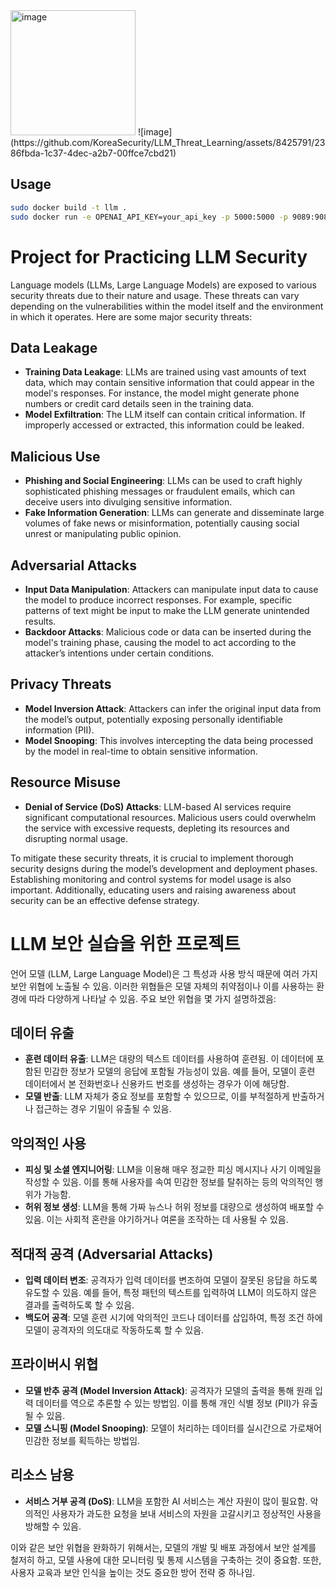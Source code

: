 <img src="https://github.com/KoreaSecurity/LLM_Threat_Learning/assets/8425791/3bb09293-f197-45e2-8937-5bdb6750cd43" alt="image" width="200px">
![image](https://github.com/KoreaSecurity/LLM_Threat_Learning/assets/8425791/2386fbda-1c37-4dec-a2b7-00ffce7cbd21)


## Usage

```sh
sudo docker build -t llm .
sudo docker run -e OPENAI_API_KEY=your_api_key -p 5000:5000 -p 9089:9089 llm

```

# Project for Practicing LLM Security

Language models (LLMs, Large Language Models) are exposed to various security threats due to their nature and usage. These threats can vary depending on the vulnerabilities within the model itself and the environment in which it operates. Here are some major security threats:

## Data Leakage

- **Training Data Leakage**: LLMs are trained using vast amounts of text data, which may contain sensitive information that could appear in the model's responses. For instance, the model might generate phone numbers or credit card details seen in the training data.
- **Model Exfiltration**: The LLM itself can contain critical information. If improperly accessed or extracted, this information could be leaked.

## Malicious Use

- **Phishing and Social Engineering**: LLMs can be used to craft highly sophisticated phishing messages or fraudulent emails, which can deceive users into divulging sensitive information.
- **Fake Information Generation**: LLMs can generate and disseminate large volumes of fake news or misinformation, potentially causing social unrest or manipulating public opinion.

## Adversarial Attacks

- **Input Data Manipulation**: Attackers can manipulate input data to cause the model to produce incorrect responses. For example, specific patterns of text might be input to make the LLM generate unintended results.
- **Backdoor Attacks**: Malicious code or data can be inserted during the model's training phase, causing the model to act according to the attacker’s intentions under certain conditions.

## Privacy Threats

- **Model Inversion Attack**: Attackers can infer the original input data from the model’s output, potentially exposing personally identifiable information (PII).
- **Model Snooping**: This involves intercepting the data being processed by the model in real-time to obtain sensitive information.

## Resource Misuse

- **Denial of Service (DoS) Attacks**: LLM-based AI services require significant computational resources. Malicious users could overwhelm the service with excessive requests, depleting its resources and disrupting normal usage.

To mitigate these security threats, it is crucial to implement thorough security designs during the model’s development and deployment phases. Establishing monitoring and control systems for model usage is also important. Additionally, educating users and raising awareness about security can be an effective defense strategy.


# LLM 보안 실습을 위한 프로젝트

언어 모델 (LLM, Large Language Model)은 그 특성과 사용 방식 때문에 여러 가지 보안 위협에 노출될 수 있음. 이러한 위협들은 모델 자체의 취약점이나 이를 사용하는 환경에 따라 다양하게 나타날 수 있음. 주요 보안 위협을 몇 가지 설명하겠음:

## 데이터 유출

- **훈련 데이터 유출**: LLM은 대량의 텍스트 데이터를 사용하여 훈련됨. 이 데이터에 포함된 민감한 정보가 모델의 응답에 포함될 가능성이 있음. 예를 들어, 모델이 훈련 데이터에서 본 전화번호나 신용카드 번호를 생성하는 경우가 이에 해당함.
- **모델 반출**: LLM 자체가 중요 정보를 포함할 수 있으므로, 이를 부적절하게 반출하거나 접근하는 경우 기밀이 유출될 수 있음.

## 악의적인 사용

- **피싱 및 소셜 엔지니어링**: LLM을 이용해 매우 정교한 피싱 메시지나 사기 이메일을 작성할 수 있음. 이를 통해 사용자를 속여 민감한 정보를 탈취하는 등의 악의적인 행위가 가능함.
- **허위 정보 생성**: LLM을 통해 가짜 뉴스나 허위 정보를 대량으로 생성하여 배포할 수 있음. 이는 사회적 혼란을 야기하거나 여론을 조작하는 데 사용될 수 있음.

## 적대적 공격 (Adversarial Attacks)

- **입력 데이터 변조**: 공격자가 입력 데이터를 변조하여 모델이 잘못된 응답을 하도록 유도할 수 있음. 예를 들어, 특정 패턴의 텍스트를 입력하여 LLM이 의도하지 않은 결과를 출력하도록 할 수 있음.
- **백도어 공격**: 모델 훈련 시기에 악의적인 코드나 데이터를 삽입하여, 특정 조건 하에 모델이 공격자의 의도대로 작동하도록 할 수 있음.

## 프라이버시 위협

- **모델 반추 공격 (Model Inversion Attack)**: 공격자가 모델의 출력을 통해 원래 입력 데이터를 역으로 추론할 수 있는 방법임. 이를 통해 개인 식별 정보 (PII)가 유출될 수 있음.
- **모델 스니핑 (Model Snooping)**: 모델이 처리하는 데이터를 실시간으로 가로채어 민감한 정보를 획득하는 방법임.

## 리소스 남용

- **서비스 거부 공격 (DoS)**: LLM을 포함한 AI 서비스는 계산 자원이 많이 필요함. 악의적인 사용자가 과도한 요청을 보내 서비스의 자원을 고갈시키고 정상적인 사용을 방해할 수 있음.

이와 같은 보안 위협을 완화하기 위해서는, 모델의 개발 및 배포 과정에서 보안 설계를 철저히 하고, 모델 사용에 대한 모니터링 및 통제 시스템을 구축하는 것이 중요함. 또한, 사용자 교육과 보안 인식을 높이는 것도 중요한 방어 전략 중 하나임.

